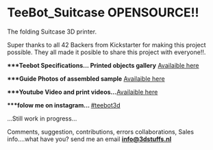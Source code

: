 # TeeBot_Suitcase OPENSOURCE!!
The folding Suitcase 3D printer.

Super thanks to all 42 Backers from Kickstarter for making this project possible. They all made it posible to share this project with everyone!!.

<b>***Teebot Specifications... Printed objects gallery</b> [Availaible here](http://3dstuffs.nl/teebot/)

<b>***Guide Photos of assembled sample</b> [Availaible here](https://www.flickr.com/photos/31259217@N06/albums/72157655761866343)

<b>***Youtube Video and print videos...</b>[Availaible here](https://www.youtube.com/watch?v=e_J-Re-Gbfc)

<b>***folow me on instagram...  </b>[#teebot3d](https://www.instagram.com/teebot3d/)

...Still work in progress...

Comments, suggestion, contributions, errors collaborations, Sales info....what have you?
send me an email <b>info@3dstuffs.nl</b>
